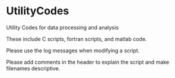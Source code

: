 UtilityCodes
============

Utility Codes for data processing and analysis

These include C scripts, fortran scripts, and matlab code.

Please use the log messages when modifying a script.

Please add comments in the header to explain the script and make filenames descriptive.
